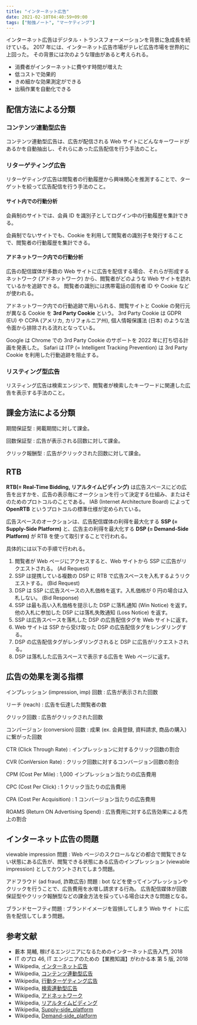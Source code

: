 ```yaml
---
title: "インターネット広告"
date: 2021-02-10T04:40:59+09:00
tags: ["勉強ノート", "マーケティング"]
---
```


インターネット広告はデジタル・トランスフォーメーションを背景に急成長を続けている。
2017 年には、インターネット広告市場がテレビ広告市場を世界的に上回った。
その背景には次のような理由があると考えられる。

- 消費者がインターネットに費やす時間が増えた
- 低コストで効果的
- きめ細かな効果測定ができる
- 出稿作業を自動化できる

## 配信方法による分類

### コンテンツ連動型広告

コンテンツ連動型広告は、広告が配信される Web サイトにどんなキーワードがあるかを自動抽出し、それらにあった広告配信を行う手法のこと。

### リターゲティング広告

リターゲティング広告は閲覧者の行動履歴から興味関心を推測することで、ターゲットを絞って広告配信を行う手法のこと。

#### サイト内での行動分析

会員制のサイトでは、会員 ID を識別子としてログイン中の行動履歴を集計できる。

会員制でないサイトでも、Cookie を利用して閲覧者の識別子を発行することで、閲覧者の行動履歴を集計できる。

#### アドネットワーク内での行動分析

広告の配信媒体が多数の Web サイトに広告を配信する場合、それらが形成するネットワーク (アドネットワーク) から、閲覧者がどのような Web サイトを訪れているかを追跡できる。
閲覧者の識別には携帯電話の固有者 ID や Cookie などが使われる。

アドネットワーク内での行動追跡で用いられる、閲覧サイトと Cookie の発行元が異なる Cookie を **3rd Party Cookie** という。
3rd Party Cookie は GDPR (EU) や CCPA (アメリカ, カリフォルニア州), 個人情報保護法 (日本) のような法令面から排除される流れとなっている。

Google は Chrome での 3rd Party Cookie のサポートを 2022 年に打ち切る計画を発表した。
Safari は ITP (= Intelligent Tracking Prevention) は 3rd Party Cookie を利用した行動追跡を阻止する。

### リスティング型広告

リスティング広告は検索エンジンで、閲覧者が検索したキーワードに関連した広告を表示する手法のこと。

## 課金方法による分類

期間保証型
: 掲載期間に対して課金。

回数保証型
: 広告が表示される回数に対して課金。

クリック報酬型
: 広告がクリックされた回数に対して課金。

## RTB

**RTB(= Real-Time Bidding, リアルタイムビディング)** は広告スペースにどの広告を出すかを、広告の表示毎にオークションを行って決定する仕組み、またはそのためのプロトコルのことである。
IAB (Internet Architecture Board) によって **OpenRTB** というプロトコルの標準仕様が定められている。

広告スペースのオークションは、広告配信媒体の利得を最大化する **SSP (= Supply-Side Platform)** と、広告主の利得を最大化する **DSP (= Demand-Side Platform)** が RTB を使って取引することで行われる。

具体的には以下の手順で行われる。

1. 閲覧者が Web ページにアクセスすると、Web サイトから SSP に広告がリクエストされる。 (Ad Request)
1. SSP は提携している複数の DSP に RTB で広告スペースを入札するようリクエストする。 (Bid Request)
1. DSP は SSP に広告スペースの入札価格を返す。入札価格が 0 円の場合は入札しない。 (Bid Response)
1. SSP は最も高い入札価格を提示した DSP に落札通知 (Win Notice) を返す。
   他の入札に参加した DSP には落札失敗通知 (Loss Notice) を返す。
1. SSP は広告スペースを落札した DSP の広告配信タグを Web サイトに返す。
1. Web サイトは SSP から受け取った DSP の広告配信タグをレンダリングする。
1. DSP の広告配信タグがレンダリングされると DSP に広告がリクエストされる。
1. DSP は落札した広告スペースで表示する広告を Web ページに返す。

## 広告の効果を測る指標

インプレッション (impression, imp) 回数
: 広告が表示された回数

リーチ (reach)
: 広告を伝達した閲覧者の数

クリック回数
: 広告がクリックされた回数

コンバージョン (conversion) 回数
: 成果 (ex. 会員登録, 資料請求, 商品の購入) に繋がった回数

CTR (Click Through Rate)
: インプレッションに対するクリック回数の割合

CVR (ConVersion Rate)
: クリック回数に対するコンバージョン回数の割合

CPM (Cost Per Mile)
: 1,000 インプレッション当たりの広告費用

CPC (Cost Per Click)
: 1 クリック当たりの広告費用

CPA (Cost Per Acquisition)
: 1 コンバージョン当たりの広告費用

ROAMS (Return ON Advertising Spend)
: 広告費用に対する広告効果による売上の割合

## インターネット広告の問題

viewable impression 問題
: Web ページのスクロールなどの都合で閲覧できない状態にある広告が、閲覧できる状態にある広告のインプレッション (viewable impression) としてカウントされてしまう問題。

アドフラウド (ad fraud, 詐欺広告) 問題
: bot などを使ってインプレッションやクリックを行うことで、広告費用を水増し請求する行為。
広告配信媒体が回数保証型やクリック報酬型などの課金方法を採っている場合は大きな問題となる。

ブランドセーフティ問題
: ブランドイメージを毀損してしまう Web サイ
トに広告を配信してしまう問題。

<!-- TODO 広告効果の計測について書く -->

## 参考文献

- 藪本 晃輔, 稼げるエンジニアになるためのインターネット広告⼊⾨, 2018
- IT のプロ 46, IT エンジニアのための【業務知識】がわかる本 第 5 版, 2018
- Wikipedia, [インターネット広告](https://ja.wikipedia.org/wiki/%E3%82%A4%E3%83%B3%E3%82%BF%E3%83%BC%E3%83%8D%E3%83%83%E3%83%88%E5%BA%83%E5%91%8A)
- Wikipedia, [コンテンツ連動型広告](https://ja.wikipedia.org/wiki/%E3%82%B3%E3%83%B3%E3%83%86%E3%83%B3%E3%83%84%E9%80%A3%E5%8B%95%E5%9E%8B%E5%BA%83%E5%91%8A)
- Wikipedia, [行動ターゲティング広告](https://ja.wikipedia.org/wiki/%E8%A1%8C%E5%8B%95%E3%82%BF%E3%83%BC%E3%82%B2%E3%83%86%E3%82%A3%E3%83%B3%E3%82%B0%E5%BA%83%E5%91%8A)
- Wikipedia, [検索連動型広告](https://ja.wikipedia.org/wiki/%E6%A4%9C%E7%B4%A2%E9%80%A3%E5%8B%95%E5%9E%8B%E5%BA%83%E5%91%8A)
- Wikipedia, [アドネットワーク](https://ja.wikipedia.org/wiki/%E3%82%A2%E3%83%89%E3%83%8D%E3%83%83%E3%83%88%E3%83%AF%E3%83%BC%E3%82%AF)
- Wikipedia, [リアルタイムビディング](https://ja.wikipedia.org/wiki/%E3%83%AA%E3%82%A2%E3%83%AB%E3%82%BF%E3%82%A4%E3%83%A0%E3%83%93%E3%83%87%E3%82%A3%E3%83%B3%E3%82%B0)
- Wikipedia, [Supply-side_platform](https://en.wikipedia.org/wiki/Supply-side_platform)
- Wikipedia, [Demand-side_platform](https://en.wikipedia.org/wiki/Demand-side_platform)
